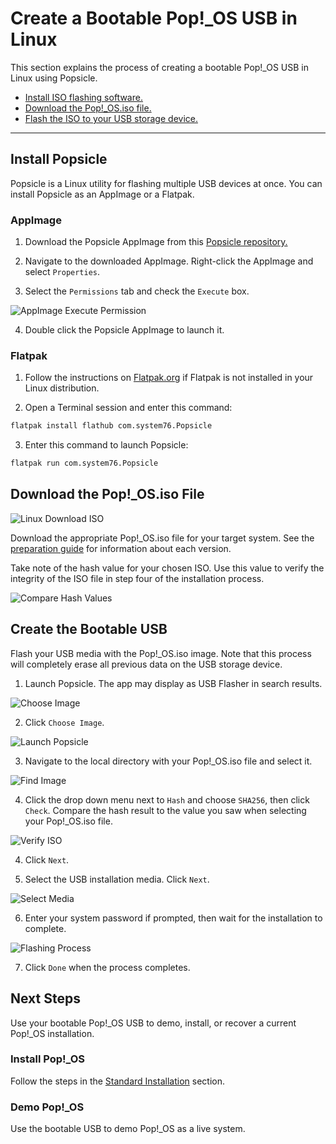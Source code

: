 # Create a Bootable Pop!\_OS USB in Linux

This section explains the process of creating a bootable Pop!\_OS USB in Linux using Popsicle.

- [Install ISO flashing software.](/Getting-Started/Create-bootable-media/bootable-usb-using-linux.html#install-popsicle)
- [Download the Pop!\_OS.iso file.](/Getting-Started/Create-bootable-media/bootable-usb-using-linux.html#download-the-pop_osiso-file)
- [Flash the ISO to your USB storage device.](/Getting-Started/Create-bootable-media/bootable-usb-using-linux.html#create-the-bootable-usb)

---

## Install Popsicle

Popsicle is a Linux utility for flashing multiple USB devices at once. You can install Popsicle as an AppImage or a Flatpak.

### AppImage

1. Download the Popsicle AppImage from this [Popsicle repository.](https://github.com/pop-os/popsicle/releases/latest)

2. Navigate to the downloaded AppImage. Right-click the AppImage and select `Properties`.

3. Select the `Permissions` tab and check the `Execute` box.

![AppImage Execute Permission](/images/create-bootable-usb-linux/appimage-execute.png)

4. Double click the Popsicle AppImage to launch it.

### Flatpak

1. Follow the instructions on [Flatpak.org](https://flatpak.org/setup/) if Flatpak is not installed in your Linux distribution.

2. Open a Terminal session and enter this command: 

```bash
flatpak install flathub com.system76.Popsicle
```

3. Enter this command to launch Popsicle: 

```bash 
flatpak run com.system76.Popsicle
```

## Download the Pop!\_OS.iso File

![Linux Download ISO](/images/create-bootable-usb-linux/using-linux-download-iso.png)

Download the appropriate Pop!\_OS.iso file for your target system. See the [preparation guide](/Getting-Started/Create-bootable-media/create-bootable-usb.html#choose-a-pop_os-image) for information about each version. 

Take note of the hash value for your chosen ISO. Use this value to verify the integrity of the ISO file in step four of the installation process.

![Compare Hash Values](/images/create-bootable-usb-linux/compare-hash-values.png)

## Create the Bootable USB

Flash your USB media with the Pop!\_OS.iso image. Note that this process will completely erase all previous data on the USB storage device.

1. Launch Popsicle. The app may display as USB Flasher in search results.

![Choose Image](/images/create-bootable-usb-linux/launch-popsicle-app.png)

2. Click `Choose Image`.

![Launch Popsicle](/images/create-bootable-usb-linux/choose-image.png)

3. Navigate to the local directory with your Pop!_OS.iso file and select it.

![Find Image](/images/create-bootable-usb-linux/find-image.png)

4. Click the drop down menu next to `Hash` and choose `SHA256`, then click `Check`. Compare the hash result to the value you saw when selecting your Pop!\_OS.iso file.

![Verify ISO](/images/create-bootable-usb-linux/verify-iso.png)

4. Click `Next`. 

5. Select the USB installation media. Click `Next`.

![Select Media](/images/create-bootable-usb-linux/select-media.png)

6. Enter your system password if prompted, then wait for the installation to complete.

![Flashing Process](/images/create-bootable-usb-linux/flashing-process.png)

7. Click `Done` when the process completes.

## Next Steps

Use your bootable Pop!\_OS USB to demo, install, or recover a current Pop!\_OS installation.

### Install Pop!\_OS

Follow the steps in the [Standard Installation](/Getting-Started/Installation/installation.md) section.

### Demo Pop!\_OS

Use the bootable USB to demo Pop!\_OS as a live system.
<!--This chapter will be linked when completed-->
